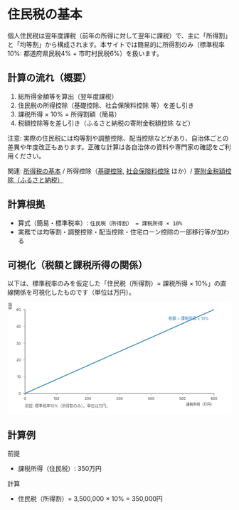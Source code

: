# 住民税の基本

個人住民税は翌年度課税（前年の所得に対して翌年に課税）で、主に「所得割」と「均等割」から構成されます。本サイトでは簡易的に所得割のみ（標準税率10%: 都道府県民税4% + 市町村民税6%）を扱います。

## 計算の流れ（概要）
1. 総所得金額等を算出（翌年度課税）
2. 住民税の所得控除（基礎控除、社会保険料控除 等）を差し引き
3. 課税所得 × 10% = 所得割額（簡易）
4. 税額控除等を差し引き（ふるさと納税の寄附金税額控除 など）

注意: 実際の住民税には均等割や調整控除、配当控除などがあり、自治体ごとの差異や年度改正もあります。正確な計算は各自治体の資料や専門家の確認をご利用ください。

関連: [所得税の基本](所得税の基本.md) / 所得控除（[基礎控除](基礎控除.md), [社会保険料控除](社会保険料控除.md) ほか）/ [寄附金税額控除（ふるさと納税）](寄附金控除_ふるさと納税.md)

## 計算根拠
- 算式（簡易・標準税率）: `住民税（所得割） = 課税所得 × 10%`
- 実務では均等割・調整控除・配当控除・住宅ローン控除の一部移行等が加わる

## 可視化（税額と課税所得の関係）
以下は、標準税率のみを仮定した「住民税（所得割）= 課税所得 × 10%」の直線関係を可視化したものです（単位は万円）。

<svg viewBox="0 0 640 320" width="100%" height="auto" xmlns="http://www.w3.org/2000/svg" role="img" aria-label="住民税（所得割）=課税所得×10% の直線">
  <desc>住民税（所得割）は課税所得の10%で増える直線。横軸は課税所得（0〜600万円）、縦軸は税額（0〜60万円）。</desc>
  <!-- マージン: 左50 上20 右50 下20 / プロット領域: 幅540 高さ240 -->
  <rect x="0" y="0" width="640" height="320" fill="#fff" />
  <!-- 軸 -->
  <line x1="50" y1="260" x2="590" y2="260" stroke="#333" stroke-width="1" />
  <line x1="50" y1="20" x2="50" y2="260" stroke="#333" stroke-width="1" />
  <!-- 目盛（x: 0,100,200,300,400,500,600 万円）-->
  <g fill="#333" font-size="10">
    <!-- x ticks and labels -->
    <g>
      <line x1="50" y1="260" x2="50" y2="265" stroke="#333" />
      <text x="50" y="278" text-anchor="middle">0</text>
      <line x1="140" y1="260" x2="140" y2="265" stroke="#999" />
      <text x="140" y="278" text-anchor="middle">100</text>
      <line x1="230" y1="260" x2="230" y2="265" stroke="#999" />
      <text x="230" y="278" text-anchor="middle">200</text>
      <line x1="320" y1="260" x2="320" y2="265" stroke="#999" />
      <text x="320" y="278" text-anchor="middle">300</text>
      <line x1="410" y1="260" x2="410" y2="265" stroke="#999" />
      <text x="410" y="278" text-anchor="middle">400</text>
      <line x1="500" y1="260" x2="500" y2="265" stroke="#999" />
      <text x="500" y="278" text-anchor="middle">500</text>
      <line x1="590" y1="260" x2="590" y2="265" stroke="#333" />
      <text x="590" y="278" text-anchor="middle">600</text>
      <text x="590" y="294" text-anchor="end">課税所得（万円）</text>
    </g>
    <!-- y ticks and labels (0,10,20,30,40,50,60) -->
    <g>
      <line x1="50" y1="260" x2="45" y2="260" stroke="#333" />
      <text x="38" y="264" text-anchor="end">0</text>
      <line x1="50" y1="212" x2="45" y2="212" stroke="#999" />
      <text x="38" y="216" text-anchor="end">10</text>
      <line x1="50" y1="164" x2="45" y2="164" stroke="#999" />
      <text x="38" y="168" text-anchor="end">20</text>
      <line x1="50" y1="116" x2="45" y2="116" stroke="#999" />
      <text x="38" y="120" text-anchor="end">30</text>
      <line x1="50" y1="68" x2="45" y2="68" stroke="#999" />
      <text x="38" y="72" text-anchor="end">40</text>
      <line x1="50" y1="20" x2="45" y2="20" stroke="#333" />
      <text x="38" y="24" text-anchor="end">60</text>
      <text x="12" y="20" text-anchor="start" transform="rotate(-90 12,20)">税額（万円）</text>
    </g>
  </g>
  <!-- 直線: 税額 = 課税所得 × 10% -->
  <polyline fill="none" stroke="#1f77b4" stroke-width="2" points="50,260 590,20" />
  <text x="460" y="50" fill="#1f77b4" font-size="11">税額 = 課税所得 × 10%</text>
  <!-- キャプション -->
  <text x="50" y="300" font-size="11" fill="#555">前提: 標準税率10%（所得割のみ）。単位は万円。</text>
  </svg>

## 計算例
前提
- 課税所得（住民税）: 350万円

計算
- 住民税（所得割）= 3,500,000 × 10% = 350,000円
